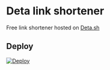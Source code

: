 # Deta link shortener
Free link shortener hosted on [Deta.sh](https://deta.sh)

## Deploy

[![Deploy](https://button.deta.dev/1/svg)](https://go.deta.dev/deploy?repo=https://github.com/cofob/deta-link-shortener)
